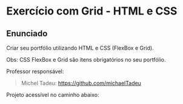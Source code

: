 # Exercício com Grid - HTML e CSS

## Enunciado
Criar seu portfólio utilizando HTML e CSS (FlexBox e Grid).

Obs: CSS FlexBox e Grid são itens obrigatórios no seu portfólio.

 Professor responsável:
 > Michel Tadeu: https://github.com/michaelTadeu
 
  Projeto acessível no caminho abaixo: